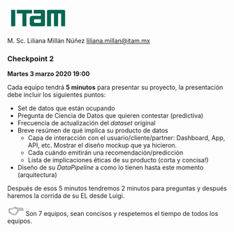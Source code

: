 ![](./docs/images/itam_logo.png)

M. Sc. Liliana Millán Núñez liliana.millan@itam.mx

### Checkpoint 2

**Martes 3 marzo 2020 19:00**

Cada equipo tendrá **5 minutos** para presentar su proyecto, la presentación debe incluir los siguientes puntos:

+ Set de datos que están ocupando
+ Pregunta de Ciencia de Datos que quieren contestar (predictiva)
+ Frecuencia de actualización del *dataset* original
+ Breve resúmen de qué implica su producto de datos
  + Capa de interacción con el usuario/cliente/partner: Dashboard, App, API, etc. Mostrar el diseño mockup que ya hicieron.
  + Cada cuándo emitirán una recomendación/predicción
  + Lista de implicaciones éticas de su producto (corta y concisa!)
+ Diseño de su *DataPipeline* a como lo tienen hasta este momento (arquitectura)

Después de esos 5 minutos tendremos 2 minutos para preguntas y después haremos la corrida de su EL desde Luigi.


![](./docs/images/pointer.png) Son 7 equipos, sean concisos y respetemos el tiempo de todos los equipos.

